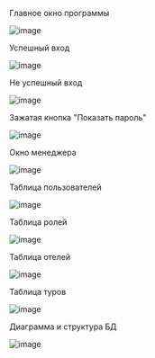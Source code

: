 Главное окно программы

![image](https://user-images.githubusercontent.com/90219892/204267936-d4e8a40c-1d76-42ac-88fd-e2aa23cf747b.png)

Успешный вход

![image](https://user-images.githubusercontent.com/90219892/204268060-fe7bdb0d-4738-4428-abb2-75ca932bf034.png)

Не успешный вход

![image](https://user-images.githubusercontent.com/90219892/204268121-800b75b7-f4f2-4761-a3bd-0611eee14d08.png)

Зажатая кнопка "Показать пароль"

![image](https://user-images.githubusercontent.com/90219892/204268212-d9971286-b7a7-4a2d-a267-3d56967e7919.png)

Окно менеджера

![image](https://user-images.githubusercontent.com/90219892/204268313-d4bc020b-114c-451d-b842-d2ca48c30f98.png)

Таблица пользователей

![image](https://user-images.githubusercontent.com/90219892/204268607-7a5a19b4-797c-4b61-9e4b-5671fe81e745.png)

Таблица ролей

![image](https://user-images.githubusercontent.com/90219892/204268717-fb09fe0a-dd48-4a66-a876-9d3fe753f388.png)

 Таблица отелей

![image](https://user-images.githubusercontent.com/90219892/204268780-803c1618-a469-47dc-9d84-02106fe4849d.png)

Таблица туров

![image](https://user-images.githubusercontent.com/90219892/204269370-623aa37b-9354-496d-8c6c-4ff578c2ee71.png)

Диаграмма и структура БД

![image](https://user-images.githubusercontent.com/90219892/204269688-7e3abe2c-7744-4c62-b50c-38c908e6065d.png)

